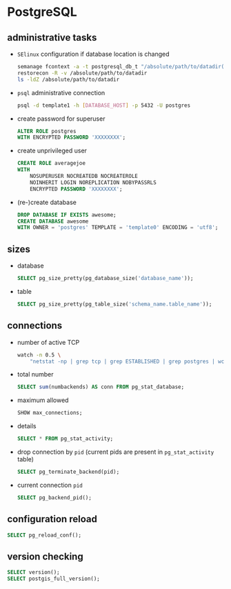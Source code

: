 # PostgreSQL

## administrative tasks

* `SElinux` configuration if database location is changed
    ```bash
    semanage fcontext -a -t postgresql_db_t "/absolute/path/to/datadir(/.*)?"
    restorecon -R -v /absolute/path/to/datadir
    ls -ldZ /absolute/path/to/datadir
    ```

* `psql` administrative connection
    ```bash
    psql -d template1 -h [DATABASE_HOST] -p 5432 -U postgres
    ```

* create password for superuser
    ```sql
    ALTER ROLE postgres
    WITH ENCRYPTED PASSWORD 'XXXXXXXX';
    ```

* create unprivileged user
    ```sql
    CREATE ROLE averagejoe
    WITH
        NOSUPERUSER NOCREATEDB NOCREATEROLE
        NOINHERIT LOGIN NOREPLICATION NOBYPASSRLS
        ENCRYPTED PASSWORD 'XXXXXXXX';
    ```

* (re-)create database
    ```sql
    DROP DATABASE IF EXISTS awesome;
    CREATE DATABASE awesome
    WITH OWNER = 'postgres' TEMPLATE = 'template0' ENCODING = 'utf8';
    ```


## sizes

* database
    ```sql
    SELECT pg_size_pretty(pg_database_size('database_name'));
    ```
* table
    ```sql
    SELECT pg_size_pretty(pg_table_size('schema_name.table_name'));
    ```


## connections

* number of active TCP
    ```bash
    watch -n 0.5 \
        "netstat -np | grep tcp | grep ESTABLISHED | grep postgres | wc -l"
    ```

* total number
    ```sql
    SELECT sum(numbackends) AS conn FROM pg_stat_database;
    ```

* maximum allowed
    ```sql
    SHOW max_connections;
    ```

* details
    ```sql
    SELECT * FROM pg_stat_activity;
    ```

* drop connection by `pid` (current pids are present
    in `pg_stat_activity` table)
    ```sql
    SELECT pg_terminate_backend(pid);
    ```

* current connection `pid`
    ```sql
    SELECT pg_backend_pid();
    ```


## configuration reload

```sql
SELECT pg_reload_conf();
```


## version checking

```sql
SELECT version();
SELECT postgis_full_version();
```
